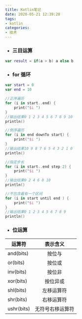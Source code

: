 ```yaml
---
title: Kotlin笔记
date: 2020-05-21 12:39:20
tags:
- kotlin
categories:
- 技术
---
```

- ### 三目运算
```kotlin
var result = if(a > b) a else b
```

- ### for 循环
```kotlin
var start = 0
var end = 10

//正序遍历
for (i in start..end) {
    print("$i ")
}
//输出结果0 1 2 3 4 5 6 7 8 9 10
println()

//倒序遍历
for (i in end downTo start) {
    print("$i ")
}
//输出结果10 9 8 7 6 5 4 3 2 1 0
println()

//指定步长
for (i in start..end step 2) {
    print("$i ")
}
//输出结果0 2 4 6 8 10
println()

//不包含最有一个区间
for (i in start until end ) {
    print("$i ")
}
//输出结果0 1 2 3 4 5 6 7 8 9 
println()
```
- ### 位运算

| 运算符       | 表示含义        |
| --------    | :-----:         |
| and(bits)   | 按位与          | 
| or(bits)    | 按位或          | 
| inv(bits)   | 按位非          | 
| xor(bits)   | 按位异或         | 
| shl(bits)   | 左移运算符       | 
| shr(bits)   | 右移运算符       | 
| ushr(bits)  | 无符号右移运算符  | 